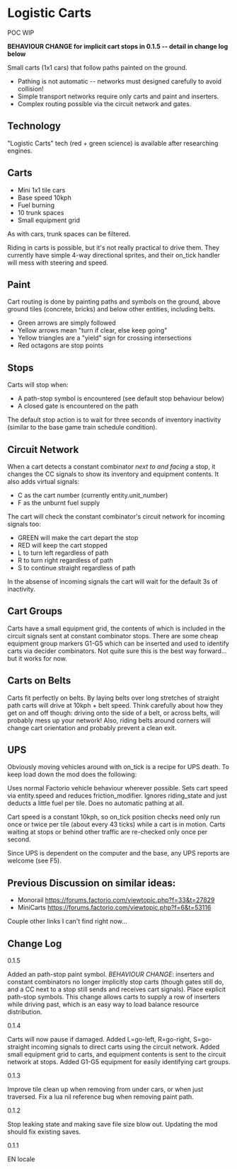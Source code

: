# Logistic Carts

POC WIP

**BEHAVIOUR CHANGE for implicit cart stops in 0.1.5 -- detail in change log below**

Small carts (1x1 cars) that follow paths painted on the ground.

* Pathing is not automatic -- networks must designed carefully to avoid collision!
* Simple transport networks require only carts and paint and inserters.
* Complex routing possible via the circuit network and gates.

## Technology

"Logistic Carts" tech (red + green science) is available after researching engines.

## Carts

* Mini 1x1 tile cars
* Base speed 10kph
* Fuel burning
* 10 trunk spaces
* Small equipment grid

As with cars, trunk spaces can be filtered.

Riding in carts is possible, but it's not really practical to drive them. They currently have simple 4-way directional sprites, and their on_tick handler will mess with steering and speed.

## Paint

Cart routing is done by painting paths and symbols on the ground, above ground tiles (concrete, bricks) and below other entities, including belts.

* Green arrows are simply followed
* Yellow arrows mean "turn if clear, else keep going"
* Yellow triangles are a "yield" sign for crossing intersections
* Red octagons are stop points

## Stops

Carts will stop when:

* A path-stop symbol is encountered (see default stop behaviour below)
* A closed gate is encountered on the path

The default stop action is to wait for three seconds of inventory inactivity (similar to the base game train schedule condition).

## Circuit Network

When a cart detects a constant combinator *next to and facing* a stop, it changes the CC signals to show its inventory and equipment contents. It also adds virtual signals:

* C as the cart number (currently entity.unit_number)
* F as the unburnt fuel supply

The cart will check the constant combinator's circuit network for incoming signals too:

* GREEN will make the cart depart the stop
* RED will keep the cart stopped
* L to turn left regardless of path
* R to turn right regardless of path
* S to continue straight regardless of path

In the absense of incoming signals the cart will wait for the default 3s of inactivity.

## Cart Groups

Carts have a small equipment grid, the contents of which is included in the circuit signals sent at constant combinator stops. There are some cheap equipment group markers G1-G5 which can be inserted and used to identify carts via decider combinators. Not quite sure this is the best way forward... but it works for now.

## Carts on Belts

Carts fit perfectly on belts. By laying belts over long stretches of straight path carts will drive at 10kph + belt speed. Think carefully about how they get on and off though: driving onto the side of a belt, or across belts, will probably mess up your network! Also, riding belts around corners will change cart orientation and probably prevent a clean exit.

## UPS

Obviously moving vehicles around with on_tick is a recipe for UPS death. To keep load down the mod does the following:

Uses normal Factorio vehicle behaviour wherever possible. Sets cart speed via entity.speed and reduces friction_modifier. Ignores riding_state and just deducts a little fuel per tile. Does no automatic pathing at all.

Cart speed is a constant 10kph, so on_tick position checks need only run once or twice per tile (about every 43 ticks) while a cart is in motion. Carts waiting at stops or behind other traffic are re-checked only once per second.

Since UPS is dependent on the computer and the base, any UPS reports are welcome (see F5).

## Previous Discussion on similar ideas:

* Monorail https://forums.factorio.com/viewtopic.php?f=33&t=27829
* MiniCarts https://forums.factorio.com/viewtopic.php?f=6&t=53116

Couple other links I can't find right now...

## Change Log

0.1.5

Added an path-stop paint symbol.
*BEHAVIOUR CHANGE*: inserters and constant combinators no longer implicitly stop carts (though gates still do, and a CC next to a stop still sends and receives cart signals). Place explicit path-stop symbols. This change allows carts to supply a row of inserters while driving past, which is an easy way to load balance resource distribution.

0.1.4

Carts will now pause if damaged.
Added L=go-left, R=go-right, S=go-straight incoming signals to direct carts using the circuit network.
Added small equipment grid to carts, and equipment contents is sent to the circuit network at stops.
Added G1-G5 equipment for easily identifying cart groups.

0.1.3

Improve tile clean up when removing from under cars, or when just traversed.
Fix a lua nil reference bug when removing paint path.

0.1.2

Stop leaking state and making save file size blow out. Updating the mod should fix existing saves.

0.1.1

EN locale
